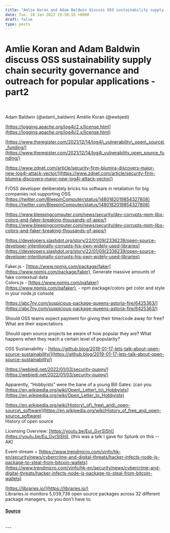 ```yaml
---
title: "Amlie Koran and Adam Baldwin discuss OSS sustainability supply chain security governance and outreach for popular applications - part2"
date: Tue, 18 Jan 2022 19:50:16 +0000
draft: false
type: posts
---
```

# Amlie Koran and Adam Baldwin discuss OSS sustainability supply chain security governance and outreach for popular applications - part2

<br/>

<br/>
Adam Baldwin (@adam\_baldwin)  
Amélie Koran (@webjedi)

[https://logging.apache.org/log4j/2.x/license.html](https://logging.apache.org/log4j/2.x/license.html)

  
[https://www.theregister.com/2021/12/14/log4j\_vulnerability\_open\_source\_funding/](https://www.theregister.com/2021/12/14/log4j_vulnerability_open_source_funding/)

  
[https://www.zdnet.com/article/security-firm-blumira-discovers-major-new-log4j-attack-vector/](https://www.zdnet.com/article/security-firm-blumira-discovers-major-new-log4j-attack-vector/)

  
F/OSS developer deliberately bricks his software in retaliation for big companies not supporting OSS.  
[https://twitter.com/BleepinComputer/status/1480182019854327808](https://twitter.com/BleepinComputer/status/1480182019854327808)

[https://www.bleepingcomputer.com/news/security/dev-corrupts-npm-libs-colors-and-faker-breaking-thousands-of-apps/](https://www.bleepingcomputer.com/news/security/dev-corrupts-npm-libs-colors-and-faker-breaking-thousands-of-apps/)

  
[https://developers.slashdot.org/story/22/01/09/2336239/open-source-developer-intentionally-corrupts-his-own-widely-used-libraries](https://developers.slashdot.org/story/22/01/09/2336239/open-source-developer-intentionally-corrupts-his-own-widely-used-libraries)

Faker.js - [https://www.npmjs.com/package/faker](https://www.npmjs.com/package/faker)  Generate massive amounts of fake contextual data  
Colors.js - [https://www.npmjs.com/pafaker](https://www.npmjs.com/pafaker)  - npm package/colors get color and style in your node.js console

[https://abc7ny.com/suspicious-package-queens-astoria-fire/6425363/](https://abc7ny.com/suspicious-package-queens-astoria-fire/6425363/)

Should OSS teams expect payment for giving their time/code away for free? What are their expectations

Should open source projects be aware of how popular they are? What happens when they reach a certain level of popularity?

OSS Sustainability - [https://github.blog/2019-01-17-lets-talk-about-open-source-sustainability/](https://github.blog/2019-01-17-lets-talk-about-open-source-sustainability/)

[https://webjedi.net/2022/01/03/security-puppy/](https://webjedi.net/2022/01/03/security-puppy/)

Apparently, “Hobbyists” were the bane of a young Bill Gates: (can you [https://en.wikipedia.org/wiki/Open\_Letter\_to\_Hobbyists](https://en.wikipedia.org/wiki/Open_Letter_to_Hobbyists)

[https://en.wikipedia.org/wiki/History\_of\_free\_and\_open-source\_software](https://en.wikipedia.org/wiki/History_of_free_and_open-source_software)  
History of open source

Licensing Overview: [https://youtu.be/Eu\_GvrSlShI](https://youtu.be/Eu_GvrSlShI)  (this was a talk I gave for Splunk on this --AK)

Event-stream = [https://www.trendmicro.com/vinfo/hk-en/security/news/cybercrime-and-digital-threats/hacker-infects-node-js-package-to-steal-from-bitcoin-wallets](https://www.trendmicro.com/vinfo/hk-en/security/news/cybercrime-and-digital-threats/hacker-infects-node-js-package-to-steal-from-bitcoin-wallets)

[https://libraries.io/](https://libraries.io/)  
Libraries.io monitors 5,039,738 open source packages across 32 different package managers, so you don't have to.

#### [Source](http://brakeingsecurity.com/amlie-koran-and-adam-baldwin-discuss-oss-sustainability-governance-and-outreach-for-popular-applications-part2)

<br/>
---
